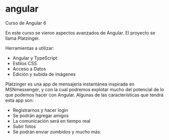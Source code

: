 # angular
Curso de Angular 6

En este curso se vieron aspectos avanzados de Angular.
El proyecto se llama Platzinger.

Herramientas a utilizar:

- Angular y TypeScript
- Estilos CSS
- Acceso a Datos
- Edición y subida de imágenes


Platzinger es una app de mensajería instantánea inspirada en MSNmessenger, y con la cual podremos explotar mucho del potencial de lo que podemos hacer con Angular. Algunas de las características que tendrá esta app son:

- Registrarnos y hacer login
- Se podrán agregar amigos
- La comunicación será en tiempo real
- Subir fotos
- Se podrán enviar zumbidos y mucho más.

